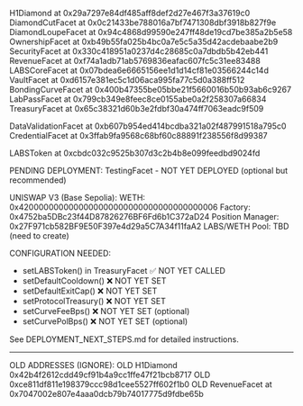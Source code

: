 H1Diamond at 0x29a7297e84df485aff8def2d27e467f3a37619c0
DiamondCutFacet at 0x0c21433be788016a7bf7471308dbf3918b827f9e
DiamondLoupeFacet at 0x94c4868d99590e247ff48de19cd7be385a2b5e58
OwnershipFacet at 0xb49b55fa025b4bc0a7e5c5a35d42acdebaabe2b9
SecurityFacet at 0x330c418951a0237d4c28685c0a7dbdb5b42eb441
RevenueFacet at 0xf74a1adb71ab5769836eafac607fc5c31ee83488
LABSCoreFacet at 0x07bdea6e6665156ee1d1d14cf81e03566244c14d
VaultFacet at 0xd6157e381ec5c1d06aca995fa77c5d0a388ff512
BondingCurveFacet at 0x400b47355be05bbe21f5660016b50b93ab6c9267
LabPassFacet at 0x799cb349e8feec8ce0155abe0a2f258307a66834
TreasuryFacet at 0x65c38321d60b3e2fdbf30a474ff7063eadc9f509

DataValidationFacet at 0xb607b954ed414bcdba321a02f487991518a795c0
CredentialFacet at 0x3ffab9fa9568c68bf60c88891f238556f8d99387

LABSToken at 0xcbdc032c9525b307d3c2b4b8e099feedbd9024fd


PENDING DEPLOYMENT:
TestingFacet - NOT YET DEPLOYED (optional but recommended)

UNISWAP V3 (Base Sepolia):
WETH: 0x4200000000000000000000000000000000000006
Factory: 0x4752ba5DBc23f44D87826276BF6Fd6b1C372aD24
Position Manager: 0x27F971cb582BF9E50F397e4d29a5C7A34f11faA2
LABS/WETH Pool: TBD (need to create)

CONFIGURATION NEEDED:
- setLABSToken() in TreasuryFacet ✅ NOT YET CALLED
- setDefaultCooldown() ❌ NOT YET SET
- setDefaultExitCap() ❌ NOT YET SET
- setProtocolTreasury() ❌ NOT YET SET
- setCurveFeeBps() ❌ NOT YET SET (optional)
- setCurvePolBps() ❌ NOT YET SET (optional)

See DEPLOYMENT_NEXT_STEPS.md for detailed instructions.

---

OLD ADDRESSES (IGNORE):
OLD H1Diamond 0x42b4f2612cdd49cf91b4a9cc1ffe47f21bcb8717
OLD 0xce811df811e198379ccc98d1cee5527ff602f1b0
OLD RevenueFacet at 0x7047002e807e4aaa0dcb79b74017775d9fdbe65b
